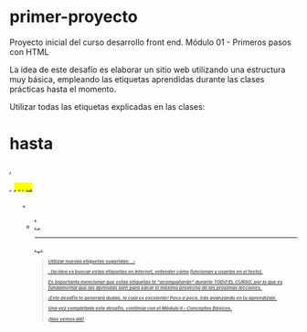 # primer-proyecto
Proyecto inicial del curso desarrollo front end.
Módulo 01 - Primeros pasos con HTML

La idea de este desafío es elaborar un sitio web utilizando una estructura muy básica, empleando las etiquetas aprendidas durante las clases prácticas hasta el momento.

Utilizar todas las etiquetas explicadas en las clases:
<h1> hasta <h6>, <p>, <mark>, <small>, <i>, <u>, <strong>, <ol>, <ul>, <li>, <a>, <hr>, <sub>, <sup>, <blockquote>

Utilizar nuevas etiquetas sugeridas:
<font>, <del>, <p>, <abbr> (la idea es buscar estas etiquetas en internet, entender cómo funcionan y usarlas en el texto).

Es importante mencionar que estas etiquetas te "acompañarán" durante TODO EL CURSO, por lo que es fundamental que las aprendas bien para sacar el máximo provecho de las próximas lecciones.

¡Este desafío te generará dudas, lo cual es excelente! Poco a poco, irás avanzando en tu aprendizaje.

Una vez completado este desafío, continúa con el Módulo II - Conceptos Básicos.

¡Nos vemos allí!
